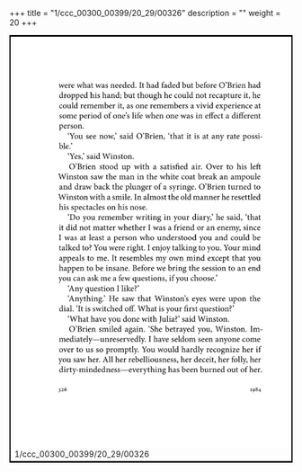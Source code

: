 +++
title = "1/ccc_00300_00399/20_29/00326"
description = ""
weight = 20
+++

<table style="border:2px solid black;max-width:800px;max-height:800px;" 
><tr><td>
<img class="center-fit-jpg"
src="/jpg_/out_jpg_1984__326.jpg">
1/ccc_00300_00399/20_29/00326
</img></td></tr></table>
